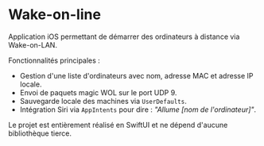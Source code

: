 # Wake-on-line

Application iOS permettant de démarrer des ordinateurs à distance via Wake-on-LAN.

Fonctionnalités principales :

- Gestion d'une liste d'ordinateurs avec nom, adresse MAC et adresse IP locale.
- Envoi de paquets magic WOL sur le port UDP 9.
- Sauvegarde locale des machines via `UserDefaults`.
- Intégration Siri via `AppIntents` pour dire : *"Allume [nom de l'ordinateur]"*.

Le projet est entièrement réalisé en SwiftUI et ne dépend d'aucune bibliothèque tierce.
